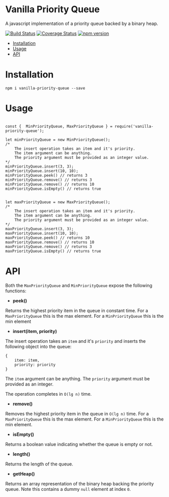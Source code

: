 # Vanilla Priority Queue

A javascript implementation of a priority queue backed by a binary heap.

[![Build Status](https://travis-ci.com/leekevinyg/js-priority-queue.svg?branch=master)](https://travis-ci.com/leekevinyg/js-priority-queue)
[![Coverage Status](https://coveralls.io/repos/github/leekevinyg/js-priority-queue/badge.svg)](https://coveralls.io/github/leekevinyg/js-priority-queue)
[![npm version](https://badge.fury.io/js/vanilla-priority-queue.svg)](https://badge.fury.io/js/vanilla-priority-queue)

- <a href="#Installation">Installation</a>
- <a href="#Usage">Usage</a>
- <a href="#API">API</a>

<a name="Installation"></a>
# Installation

```npm i vanilla-priority-queue --save```

<a name="Usage"></a>
# Usage

```

const {  MinPriorityQueue, MaxPriorityQueue } = require('vanilla-priority-queue');

let minPriorityQueue = new MinPriorityQueue();
/*
    The insert operation takes an item and it's priority.
    The item argument can be anything.
    The priority argument must be provided as an integer value.
*/
minPriorityQueue.insert(3, 3);
minPriorityQueue.insert(10, 10);
minPriorityQueue.peek() // returns 3
minPriorityQueue.remove() // returns 3
minPriorityQueue.remove() // returns 10
minPriorityQueue.isEmpty() // returns true


let maxPriorityQueue = new MaxPriorityQueue();
/*
    The insert operation takes an item and it's priority.
    The item argument can be anything.
    The priority argument must be provided as an integer value.
*/
maxPriorityQueue.insert(3, 3);
maxPriorityQueue.insert(10, 10);
maxPriorityQueue.peek() // returns 10
maxPriorityQueue.remove() // returns 10
maxPriorityQueue.remove() // returns 3
maxPriorityQueue.isEmpty() // returns true

```

<a name="API"></a>
# API

Both the ```MaxPriorityQueue``` and ```MinPriorityQueue``` expose the following functions:

* **peek()**

Returns the highest priority item in the queue in constant time. For a ```MaxPriorityQueue``` this is the max element. For a ```MinPriorityQueue``` this is the min element 

* **insert(item, priority)**

The insert operation takes an ```item``` and it's ```priority``` and inserts the following object into the queue:

``` 
{
    item: item, 
    priority: priority
} 
```

The ```item``` argument can be anything.
The ```priority``` argument must be provided as an integer.

The operation completes in ```O(lg n)``` time.

* **remove()**

Removes the highest priority item in the queue in ```O(lg n)``` time. For a ```MaxPriorityQueue``` this is the max element. For a ```MinPriorityQueue``` this is the min element. 

* **isEmpty()**

Returns a boolean value indicating whether the queue is empty or not.

* **length()**

Returns the length of the queue.

* **getHeap()**

Returns an array representation of the binary heap backing the priority queue. Note this contains a dummy ```null``` element at index ```0```.
